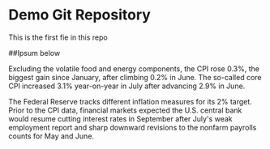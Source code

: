 # Demo Git Repository
This is the first fie in this repo

##Ipsum below

Excluding the volatile food and energy components, the CPI rose 0.3%, the biggest gain since January, after climbing 0.2% in June. The so-called core CPI increased 3.1% year-on-year in July after advancing 2.9% in June. 

The Federal Reserve tracks different inflation measures for its 2% target. Prior to the CPI data, financial markets expected the U.S. central bank would resume cutting interest rates in September after July's weak employment report and sharp downward revisions to the nonfarm payrolls counts for May and June. 
